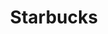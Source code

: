 ---
title: Starbucks
link: http://www.starbucks.com/static/reference/styleguide/
status: recommended
image: starbucks.jpg
---
